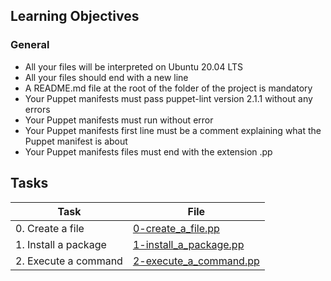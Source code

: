 <h2>Learning Objectives</h2>

<h3>General</h3>

<ul>
<li>All your files will be interpreted on Ubuntu 20.04 LTS</li>
<li>All your files should end with a new line</li>
<li>A README.md file at the root of the folder of the project is mandatory</li>
<li>Your Puppet manifests must pass puppet-lint version 2.1.1 without any errors</li>
<li>Your Puppet manifests must run without error</li>
<li>Your Puppet manifests first line must be a comment explaining what the Puppet manifest is about</li>
<li>Your Puppet manifests files must end with the extension .pp</li>
</ul>

<h2>Tasks</h2>

| Task | File |
| ---- | ---- |
| 0. Create a file | [0-create_a_file.pp](./0-create_a_file.pp) |
| 1. Install a package | [1-install_a_package.pp](./1-install_a_package.pp) |
| 2. Execute a command | [2-execute_a_command.pp](./2-execute_a_command.pp) |
